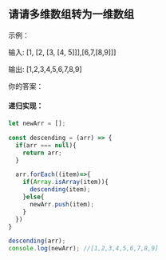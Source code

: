 
## 请请多维数组转为一维数组
示例：

输入: [1, [2, [3, [4, 5]]],[6,7,[8,9]]]

输出: [1,2,3,4,5,6,7,8,9]

你的答案：

#### 递归实现：

```javascript
let newArr = [];

const descending = (arr) => {
  if(arr === null){
    return arr;
  }

  arr.forEach((item)=>{
    if(Array.isArray(item)){
      descending(item);
    }else{
      newArr.push(item);
    }
  })
}

descending(arr);
console.log(newArr); //[1,2,3,4,5,6,7,8,9]
```
